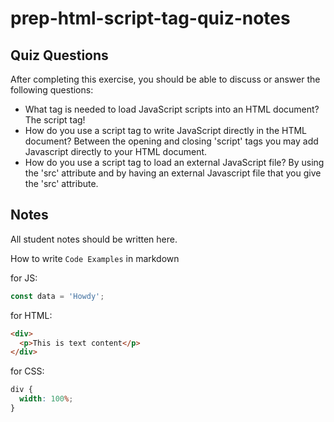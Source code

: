 # prep-html-script-tag-quiz-notes

## Quiz Questions

After completing this exercise, you should be able to discuss or answer the following questions:

- What tag is needed to load JavaScript scripts into an HTML document?
  The script tag!
- How do you use a script tag to write JavaScript directly in the HTML document?
  Between the opening and closing 'script' tags you may add Javascript directly to your HTML document.
- How do you use a script tag to load an external JavaScript file?
  By using the 'src' attribute and by having an external Javascript file that you give the 'src' attribute.

## Notes

All student notes should be written here.

How to write `Code Examples` in markdown

for JS:

```javascript
const data = 'Howdy';
```

for HTML:

```html
<div>
  <p>This is text content</p>
</div>
```

for CSS:

```css
div {
  width: 100%;
}
```
